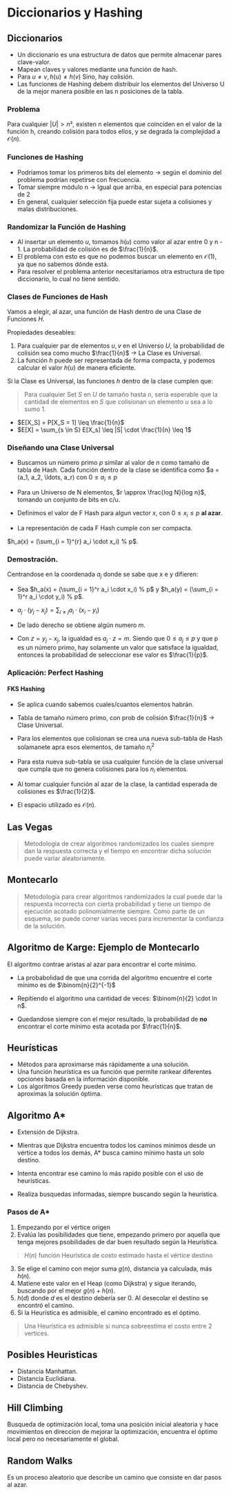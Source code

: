 # Diccionarios y Hashing

## Diccionarios

- Un diccionario es una estructura de datos que permite almacenar pares clave-valor.
- Mapean claves y valores mediante una función de hash.
- Para $u \neq v, h(u) \neq h(v)$ Sino, hay colisión.
- Las funciones de Hashing debem distribuir los elementos del Universo U de la mejor manera posible en las n posiciones de la tabla.

### Problema

Para cualquier $|U| > n²$, existen n elementos que coinciden en el valor de la función h, creando colisión para todos ellos, y se degrada la complejidad a $\mathcal{O}(n)$.

### Funciones de Hashing

- Podríamos tomar los primeros bits del elemento $\rightarrow$ según el dominio del problema podrían repetirse con frecuencia.
- Tomar siempre módulo n $\rightarrow$ Igual que arriba, en especial para potencias de 2
- En general, cualquier selección fija puede estar sujeta a colisiones y malas distribuciones.

### Randomizar la Función de Hashing

- Al insertar un elemento $u$, tomamos $h(u)$ como valor al azar entre 0 y n - 1. La probabilidad de colisión es de $\frac{1}{n}$.
- El problema con esto es que no podemos buscar un elemento en $\mathcal{O}(1)$, ya que no sabemos dónde está.
- Para resolver el problema anterior necesitariamos otra estructura de tipo diccionario, lo cual no tiene sentido.

### Clases de Funciones de Hash

Vamos a elegir, al azar, una función de Hash dentro de una Clase de Funciones $H$.

Propiedades deseables:

1. Para cualquier par de elementos $u,v$ en el Universo $U$, la probabilidad de colisión sea como mucho $\frac{1}{n}$ $\rightarrow$ La Clase es Universal.
2. La función $h$ puede ser representada de forma compacta, y podemos calcular el valor $h(u)$ de manera eficiente.

Si la Clase es Universal, las funciones $h$ dentro de la clase cumplen que:

> Para cualquier Set $S$ en $U$ de tamaño hasta $n$, sería esperable que la cantidad de elementos en $S$ que colisionan un elemento $u$ sea a lo sumo 1.

- $E[X_S] = P[X_S = 1] \leq \frac{1}{n}$
- $E[X] = \sum_{s \in S} E[X_s] \leq |S| \cdot \frac{1}{n} \leq 1$

### Diseñando una Clase Universal

- Buscamos un número primo $p$ similar al valor de $n$ como tamaño de tabla de Hash. Cada función dentro de la clase se identifica como $a = (a_1, a_2, \ldots, a_r) con $0 \leq a_i \leq p$

- Para un Universo de N elementos, $r \approx \frac{log N}{log n}$, tomando un conjunto de bits en c/u.

- Definimos el valor de F Hash para algun vector $x$, con $0 \leq x_i \leq p$ **al azar**.

- La representación de cada F Hash cumple con ser compacta.

$h_a(x) = (\sum_{i = 1}^{r} a_i \cdot x_i) % p$.

### Demostración.

Centrandose en la coordenada $a_j$ donde se sabe que x e y difieren:

- Sea $h_a(x) = (\sum_{i = 1}^r a_i \cdot x_i) % p$ y $h_a(y) = (\sum_{i = 1}^r a_i \cdot y_i) % p$.

- $a_j \cdot (y_j - x_j) = \sum_{i \neq j} a_i \cdot (x_i - y_i) % p$

- De lado derecho se obtiene algún numero $m % p$.

- Con $z = y_j - x_j$, la igualdad es $a_j \cdot z = m % p$. Siendo que $0 \leq a_j \leq p$ y que p es un número primo, hay solamente un valor que satisface la igualdad, entonces la probabilidad de seleccionar ese valor es $\frac{1}{p}$.

### Aplicación: Perfect Hashing

#### FKS Hashing

- Se aplica cuando sabemos cuales/cuantos elementos habrán.

- Tabla de tamaño número primo, con prob de colisión $\frac{1}{n}$ $\rightarrow$ Clase Universal.

- Para los elementos que colisionan se crea una nueva sub-tabla de Hash solamanete apra esos elementos, de tamaño $n_{i}^2$

- Para esta nueva sub-tabla se usa cualquier función de la clase universal que cumpla que no genera colisiones para los $n_i$ elementos.

- Al tomar cualquier función al azar de la clase, la cantidad esperada de colisiones es $\frac{1}{2}$.

- El espacio utilizado es $\mathcal{O}(n)$.

## Las Vegas

> Metodología de crear algoritmos randomizados los cuales siempre dan la respuesta correcta y el tiempo en encontrar dicha solución puede variar aleatoriamente.

## Montecarlo

> Metodología para crear algoritmos randomizados la cual puede dar la respuesta incorrecta con cierta probabilidad y tiene un tiempo de ejecución acotado polinomialmente siempre. Como parte de un esquema, se puede correr varias veces para incrementar la confianza de la solución.

## Algoritmo de Karge: Ejemplo de Montecarlo

El algoritmo contrae aristas al azar para encontrar el corte mínimo.

- La probabolidad de que una corrida del algoritmo encuentre el corte mínimo es de $\binom{n}{2}^{-1}$

- Repitiendo el algoritmo una cantidad de veces: $\binom{n}{2} \cdot ln n$.

- Quedandose siempre con el mejor resultado, la probabilidad de **no** encontrar el corte mínimo esta acotada por $\frac{1}{n}$.

## Heurísticas

- Métodos para aproximarse más rápidamente a una solución.
- Una función heurística es ua función que permite rankear diferentes opciones basada en la información disponible.
- Los algoritmos Greedy pueden verse como heurísticas que tratan de aproximas la solución óptima.

## Algoritmo A\*

- Extensión de Dijkstra.

- Mientras que Dijkstra encuentra todos los caminos mínimos desde un vértice a todos los demás, A\* busca camino mínimo hasta un solo destino.

- Intenta encontrar ese camino lo más rapido posible con el uso de heurísticas.

- Realiza busquedas informadas, siempre buscando según la heurística.

### Pasos de A\*

1. Empezando por el vértice origen
2. Evalúa las posibilidades que tiene, empezando primero por aquella que tenga mejores psobilidades de dar buen resultado según la Heurística.

> $H(n)$ función Heurística de costo estimado hasta el vértice destino

3. Se elige el camino con mejor suma $g(n)$, distancia ya calculada, más $h(n)$.
4. Matiene este valor en el Heap (como Dijkstra) y sigue iterando, buscando por el mejor $g(n) + h(n)$.
5. $h(d)$ donde $d$ es el destino debería ser 0. Al desecolar el destino se encontró el camino.
6. Si la Heurística es admisible, el camino encontrado es el óptimo.

> Una Heurística es admisible si nunca sobreestima el costo entre 2 vertices.

## Posibles Heuristicas

- Distancia Manhattan.
- Distancia Euclidiana.
- Distancia de Chebyshev.

## Hill Climbing

Busqueda de optimización local, toma una posición inicial aleatoria y hace movimientos en direccion de mejorar la optimización, encuentra el óptimo local pero no necesariamente el global.

## Random Walks

Es un proceso aleatorio que describe un camino que consiste en dar pasos al azar.
